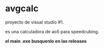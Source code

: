 # avgcalc

proyecto de visual studio #1.

es una calculadora de ao5 para speedcubing.

**el main .exe busquenlo en las releases**
